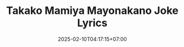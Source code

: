 ---
date    : '2025-02-10T04:17:15+07:00'
draft   : true
title   : 'Takako Mamiya Mayonakano Joke Lyrics'
---